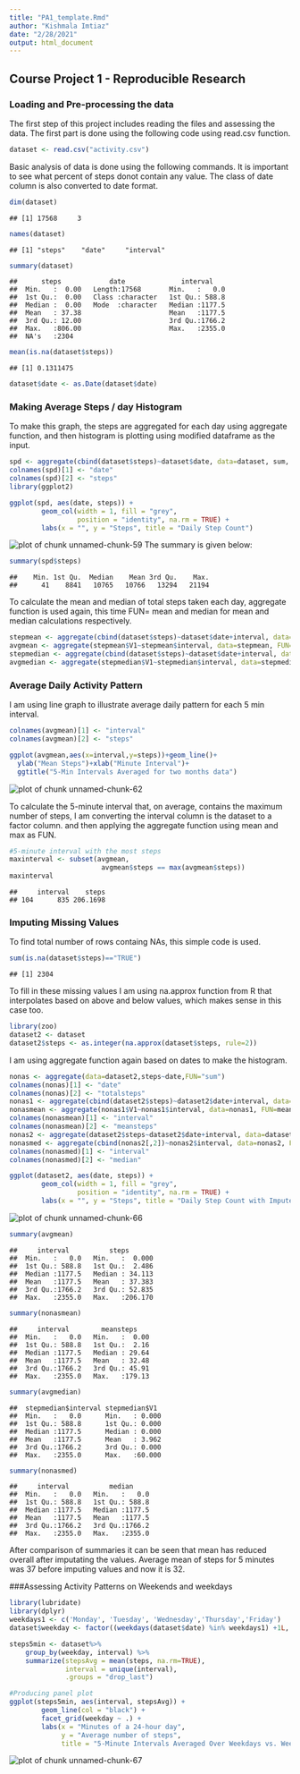 ```yaml
---
title: "PA1_template.Rmd"
author: "Kishmala Imtiaz"
date: "2/28/2021"
output: html_document
---
```




## Course Project 1 - Reproducible Research 

### Loading and Pre-processing the data

The first step of this project includes reading the files and assessing the data. The first part is done using the following code using read.csv function. 


```r
dataset <- read.csv("activity.csv")
```

Basic analysis of data is done using the following commands. It is important to see what percent of steps donot contain any value. The class of date column is also converted to date format.


```r
dim(dataset)
```

```
## [1] 17568     3
```

```r
names(dataset)
```

```
## [1] "steps"    "date"     "interval"
```

```r
summary(dataset)
```

```
##      steps            date              interval     
##  Min.   :  0.00   Length:17568       Min.   :   0.0  
##  1st Qu.:  0.00   Class :character   1st Qu.: 588.8  
##  Median :  0.00   Mode  :character   Median :1177.5  
##  Mean   : 37.38                      Mean   :1177.5  
##  3rd Qu.: 12.00                      3rd Qu.:1766.2  
##  Max.   :806.00                      Max.   :2355.0  
##  NA's   :2304
```

```r
mean(is.na(dataset$steps))
```

```
## [1] 0.1311475
```

```r
dataset$date <- as.Date(dataset$date)
```

### Making Average Steps / day Histogram
To make this graph, the steps are aggregated for each day using aggregate function, and then histogram is plotting using modified dataframe as the input.


```r
spd <- aggregate(cbind(dataset$steps)~dataset$date, data=dataset, sum, na.rm=TRUE)
colnames(spd)[1] <- "date"
colnames(spd)[2] <- "steps"
library(ggplot2)

ggplot(spd, aes(date, steps)) + 
        geom_col(width = 1, fill = "grey", 
                 position = "identity", na.rm = TRUE) + 
        labs(x = "", y = "Steps", title = "Daily Step Count")
```

![plot of chunk unnamed-chunk-59](figure/unnamed-chunk-59-1.png)
The summary is given below: 

```r
summary(spd$steps)
```

```
##    Min. 1st Qu.  Median    Mean 3rd Qu.    Max. 
##      41    8841   10765   10766   13294   21194
```

To calculate the mean and median of total steps taken each day, aggregate function is used again, this time FUN= mean and median for mean and median calculations respectively. 


```r
stepmean <- aggregate(cbind(dataset$steps)~dataset$date+interval, data=dataset, FUN=mean, na.rm=TRUE)
avgmean <- aggregate(stepmean$V1~stepmean$interval, data=stepmean, FUN=mean)
stepmedian <- aggregate(cbind(dataset$steps)~dataset$date+interval, data=dataset, median, na.rm=TRUE)
avgmedian <- aggregate(stepmedian$V1~stepmedian$interval, data=stepmedian, FUN=median)
```
### Average Daily Activity Pattern
I am using line graph to illustrate average daily pattern for each 5 min interval. 


```r
colnames(avgmean)[1] <- "interval"
colnames(avgmean)[2] <- "steps"

ggplot(avgmean,aes(x=interval,y=steps))+geom_line()+
  ylab("Mean Steps")+xlab("Minute Interval")+
  ggtitle("5-Min Intervals Averaged for two months data")
```

![plot of chunk unnamed-chunk-62](figure/unnamed-chunk-62-1.png)

To calculate the 5-minute interval that, on average, contains the maximum number of steps, I am converting the interval column is the dataset to a factor column. and then applying the aggregate function using mean and max as FUN. 


```r
#5-minute interval with the most steps
maxinterval <- subset(avgmean, 
                       avgmean$steps == max(avgmean$steps))
maxinterval
```

```
##     interval    steps
## 104      835 206.1698
```
### Imputing Missing Values
To find total number of rows containg NAs, this simple code is used. 

```r
sum(is.na(dataset$steps)=="TRUE")
```

```
## [1] 2304
```
To fill in these missing values I am using na.approx function from R that interpolates based on above and below values, which makes sense in this case too. 

```r
library(zoo)
dataset2 <- dataset
dataset2$steps <- as.integer(na.approx(dataset$steps, rule=2))
```
I am using aggregate function again based on dates to make the histogram. 

```r
nonas <- aggregate(data=dataset2,steps~date,FUN="sum")
colnames(nonas)[1] <- "date"
colnames(nonas)[2] <- "totalsteps"
nonas1 <- aggregate(cbind(dataset2$steps)~dataset2$date+interval, data=dataset2, FUN="mean")
nonasmean <- aggregate(nonas1$V1~nonas1$interval, data=nonas1, FUN=mean)
colnames(nonasmean)[1] <- "interval"
colnames(nonasmean)[2] <- "meansteps"
nonas2 <- aggregate(dataset2$steps~dataset2$date+interval, data=dataset2, FUN="median")
nonasmed <- aggregate(cbind(nonas2[,2])~nonas2$interval, data=nonas2, FUN=median)
colnames(nonasmed)[1] <- "interval"
colnames(nonasmed)[2] <- "median"

ggplot(dataset2, aes(date, steps)) + 
        geom_col(width = 1, fill = "grey", 
                 position = "identity", na.rm = TRUE) + 
        labs(x = "", y = "Steps", title = "Daily Step Count with Imputed Values")
```

![plot of chunk unnamed-chunk-66](figure/unnamed-chunk-66-1.png)

```r
summary(avgmean)
```

```
##     interval          steps        
##  Min.   :   0.0   Min.   :  0.000  
##  1st Qu.: 588.8   1st Qu.:  2.486  
##  Median :1177.5   Median : 34.113  
##  Mean   :1177.5   Mean   : 37.383  
##  3rd Qu.:1766.2   3rd Qu.: 52.835  
##  Max.   :2355.0   Max.   :206.170
```

```r
summary(nonasmean)
```

```
##     interval        meansteps     
##  Min.   :   0.0   Min.   :  0.00  
##  1st Qu.: 588.8   1st Qu.:  2.16  
##  Median :1177.5   Median : 29.64  
##  Mean   :1177.5   Mean   : 32.48  
##  3rd Qu.:1766.2   3rd Qu.: 45.91  
##  Max.   :2355.0   Max.   :179.13
```

```r
summary(avgmedian)
```

```
##  stepmedian$interval stepmedian$V1   
##  Min.   :   0.0      Min.   : 0.000  
##  1st Qu.: 588.8      1st Qu.: 0.000  
##  Median :1177.5      Median : 0.000  
##  Mean   :1177.5      Mean   : 3.962  
##  3rd Qu.:1766.2      3rd Qu.: 0.000  
##  Max.   :2355.0      Max.   :60.000
```

```r
summary(nonasmed)
```

```
##     interval          median      
##  Min.   :   0.0   Min.   :   0.0  
##  1st Qu.: 588.8   1st Qu.: 588.8  
##  Median :1177.5   Median :1177.5  
##  Mean   :1177.5   Mean   :1177.5  
##  3rd Qu.:1766.2   3rd Qu.:1766.2  
##  Max.   :2355.0   Max.   :2355.0
```
After comparison of summaries it can be seen that mean has reduced overall after imputating the values. Average mean of steps for 5 minutes was 37 before imputing values and now it is 32.  

###Assessing Activity Patterns on Weekends and weekdays


```r
library(lubridate)
library(dplyr)
weekdays1 <- c('Monday', 'Tuesday', 'Wednesday','Thursday','Friday')
dataset$weekday <- factor((weekdays(dataset$date) %in% weekdays1) +1L, levels=1:2, labels= c('weekend','weekday'))

steps5min <- dataset%>% 
    group_by(weekday, interval) %>% 
    summarize(stepsAvg = mean(steps, na.rm=TRUE), 
              interval = unique(interval), 
              .groups = "drop_last")

#Producing panel plot
ggplot(steps5min, aes(interval, stepsAvg)) + 
        geom_line(col = "black") + 
        facet_grid(weekday ~ .) + 
        labs(x = "Minutes of a 24-hour day", 
             y = "Average number of steps",
             title = "5-Minute Intervals Averaged Over Weekdays vs. Weekends")
```

![plot of chunk unnamed-chunk-67](figure/unnamed-chunk-67-1.png)
